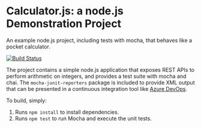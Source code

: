 Calculator.js: a node.js Demonstration Project
==============================================
An example node.js project, including tests with mocha, that behaves like
a pocket calculator.

[![Build Status](https://dev.azure.com/evolution31/Integrating%20External%20Source%20Control%20with%20Azure%20Pipelines/_apis/build/status/PipatPosawad.calculator?branchName=master)](https://dev.azure.com/evolution31/Integrating%20External%20Source%20Control%20with%20Azure%20Pipelines/_build/latest?definitionId=34&branchName=master)

The project contains a simple node.js application that exposes REST APIs
to perform arithmetic on integers, and provides a test suite with mocha
and chai.  The `mocha-junit-reporters` package is included to provide XML
output that can be presented in a continuous integration tool like
[Azure DevOps](https://azure.com/devops).

To build, simply:

1. Runs `npm install` to install dependencies.
2. Runs `npm test` to run Mocha and execute the unit tests.

